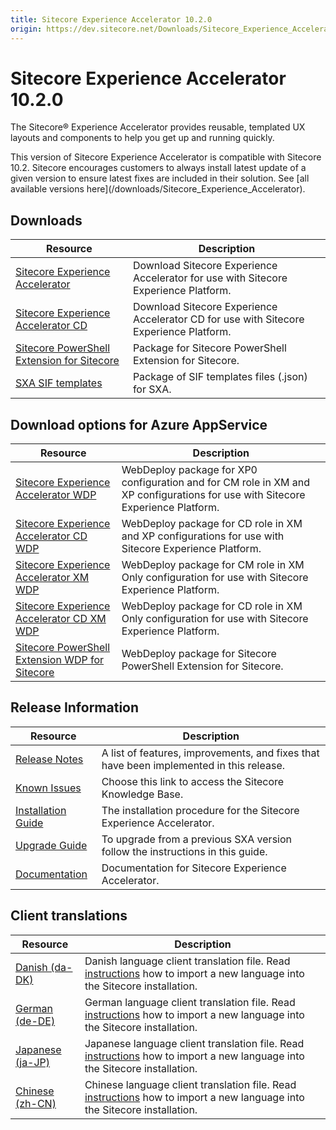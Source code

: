 ```yaml
---
title: Sitecore Experience Accelerator 10.2.0
origin: https://dev.sitecore.net/Downloads/Sitecore_Experience_Accelerator/10x/Sitecore_Experience_Accelerator_1020.aspx
---
```


# Sitecore Experience Accelerator 10.2.0

The Sitecore® Experience Accelerator provides reusable, templated UX layouts and components to help you get up and running quickly.

  <Alert variant='warning' mb={4}>
    <AlertIcon />
    This version of Sitecore Experience Accelerator is compatible with Sitecore 10.2.
  </Alert>
  
  <Alert variant='warning' mb={4}>
    <AlertIcon />
    Sitecore encourages customers to always install latest update of a given version to ensure latest fixes are included in their solution. See [all available versions here](/downloads/Sitecore_Experience_Accelerator).
  </Alert>
  

## Downloads

 | Resource | Description |
 | --- | --- |
 | [Sitecore Experience Accelerator](https://sitecoredev.azureedge.net/~/media/D0263710FE3442B1AD2D8B0F8D447A45.ashx?date=20211103T110843) | Download Sitecore Experience Accelerator for use with Sitecore Experience Platform. |
 | [Sitecore Experience Accelerator CD](https://sitecoredev.azureedge.net/~/media/0C317DA4ACB64FD3AF8DC9067D5145F0.ashx?date=20211103T111022) | Download Sitecore Experience Accelerator CD for use with Sitecore Experience Platform. |
 | [Sitecore PowerShell Extension for Sitecore](https://sitecoredev.azureedge.net/~/media/5414B1A50E7642D08276BD9BD1BA00C7.ashx?date=20211103T111022) | Package for Sitecore PowerShell Extension for Sitecore. |
 | [SXA SIF templates](https://sitecoredev.azureedge.net/~/media/E5331A7BAE3F48D09CECD49D237F6BD9.ashx?date=20211103T111022) | Package of SIF templates files (.json) for SXA. |

## Download options for Azure AppService

 | Resource | Description |
 | --- | --- |
 | [Sitecore Experience Accelerator WDP](https://sitecoredev.azureedge.net/~/media/30CC244B63DE4918B968A29E023CF9A5.ashx?date=20211103T111146) | WebDeploy package for XP0 configuration and for CM role in XM and XP configurations for use with Sitecore Experience Platform. |
 | [Sitecore Experience Accelerator CD WDP](https://sitecoredev.azureedge.net/~/media/EFB64BBF01CA4CC287AE9F35C6ABF7DC.ashx?date=20211103T111146) | WebDeploy package for CD role in XM and XP configurations for use with Sitecore Experience Platform. |
 | [Sitecore Experience Accelerator XM WDP](https://sitecoredev.azureedge.net/~/media/50705DA07660494C9712FF03CA702148.ashx?date=20211103T111147) | WebDeploy package for CM role in XM Only configuration for use with Sitecore Experience Platform. |
 | [Sitecore Experience Accelerator CD XM WDP](https://sitecoredev.azureedge.net/~/media/8DE6DE5D844148A2B3F4AC5724CB9221.ashx?date=20211103T111147) | WebDeploy package for CD role in XM Only configuration for use with Sitecore Experience Platform. |
 | [Sitecore PowerShell Extension WDP for Sitecore](https://sitecoredev.azureedge.net/~/media/D1EDF3410DA34E109CBACAFD424952EC.ashx?date=20211103T111147) | WebDeploy package for Sitecore PowerShell Extension for Sitecore. |

## Release Information

 | Resource | Description |
 | --- | --- |
 | [Release Notes](/downloads/Sitecore%20Experience%20Accelerator/10x/Sitecore%20Experience%20Accelerator%201020/Release%20Notes) | A list of features, improvements, and fixes that have been implemented in this release. |
 | [Known Issues](https://kb.sitecore.net/articles/545609) | Choose this link to access the Sitecore Knowledge Base. |
 | [Installation Guide](https://sitecoredev.azureedge.net/~/media/92E5FE3BD76B46F89C13D8C563BF6451.ashx?date=20211105T144151) | The installation procedure for the Sitecore Experience Accelerator. |
 | [Upgrade Guide](https://sitecoredev.azureedge.net/~/media/C00EE764D4684D45996AF1DA98D4E9B0.ashx?date=20211103T163559) | To upgrade from a previous SXA version follow the instructions in this guide. |
 | [Documentation](https://doc.sitecore.com/developers/sxa/102/sitecore-experience-accelerator/en/index-en.html) | Documentation for Sitecore Experience Accelerator. |

## Client translations

 | Resource | Description |
 | --- | --- |
 | [Danish (da-DK)](https://sitecoredev.azureedge.net/~/media/C5032AA5025145D881A139D9D4852B18.ashx?date=20211124T110301) | Danish language client translation file. Read [instructions](https://doc.sitecore.com/xp/en/developers/sxa/102/sitecore-experience-accelerator/install-a-translation-file-for-sxa.html) how to import a new language into the Sitecore installation. |
 | [German (de-DE)](https://sitecoredev.azureedge.net/~/media/65DDE7704F9448E8A226E02AA3AF3313.ashx?date=20211124T110450) | German language client translation file. Read [instructions](https://doc.sitecore.com/xp/en/developers/sxa/102/sitecore-experience-accelerator/install-a-translation-file-for-sxa.html) how to import a new language into the Sitecore installation. |
 | [Japanese (ja-JP)](https://sitecoredev.azureedge.net/~/media/653565B92EE24EC690D5F4E60F527127.ashx?date=20211124T110556) | Japanese language client translation file. Read [instructions](https://doc.sitecore.com/xp/en/developers/sxa/102/sitecore-experience-accelerator/install-a-translation-file-for-sxa.html) how to import a new language into the Sitecore installation. |
 | [Chinese (zh-CN)](https://sitecoredev.azureedge.net/~/media/F492916C396D460DB11729C0B38F7787.ashx?date=20211124T110708) | Chinese language client translation file. Read [instructions](https://doc.sitecore.com/xp/en/developers/sxa/102/sitecore-experience-accelerator/install-a-translation-file-for-sxa.html) how to import a new language into the Sitecore installation. |